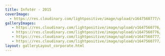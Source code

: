 ```yaml
---
title: Infotér - 2015
coverImage:
  - https://res.cloudinary.com/lightpositive/image/upload/v1647560777/uploads/Infot%C3%A9r%20-%202015/IMG_4136_jo.jpg
galleryImages:
   - https://res.cloudinary.com/lightpositive/image/upload/v1647560776/uploads/Infot%C3%A9r%20-%202015/IMG_3156_jo.jpg
   - https://res.cloudinary.com/lightpositive/image/upload/v1647560776/uploads/Infot%C3%A9r%20-%202015/00IMG_3148.jpg
   - https://res.cloudinary.com/lightpositive/image/upload/v1647560777/uploads/Infot%C3%A9r%20-%202015/IMG_3110.jpg
   - https://res.cloudinary.com/lightpositive/image/upload/v1647560777/uploads/Infot%C3%A9r%20-%202015/IMG_4136_jo.jpg
layout: galleryLayout_corporate.html
---
```

